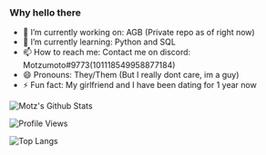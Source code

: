 ### Why hello there


- 🔭 I’m currently working on: AGB (Private repo as of right now)
- 🌱 I’m currently learning: Python and SQL
- 📫 How to reach me: Contact me on discord: Motzumoto#9773(101118549958877184)
- 😄 Pronouns: They/Them (But I really dont care, im a guy)
- ⚡ Fun fact: My girlfriend and I have been dating for 1 year now


![Motz's Github Stats](https://github-readme-stats.vercel.app/api?username=motzumoto&show_icons=true&theme=synthwave&count_private=true)

![Profile Views](https://komarev.com/ghpvc/?username=motzumoto)

![Top Langs](https://github-readme-stats.vercel.app/api/top-langs/?username=motzumoto)
